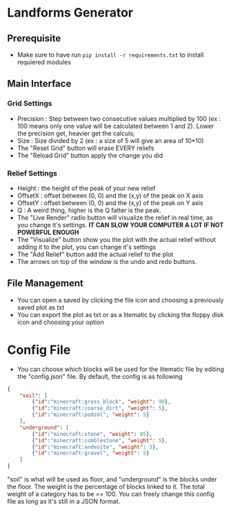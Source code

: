 # Landforms Generator

## Prerequisite
- Make sure to have run `pip install -r requirements.txt` to install requiered modules

## Main Interface
### Grid Settings
- Precision : Step between two consecutive values multiplied by 100 (ex : 100 means only one value will be calculated between 1 and 2). Lower the precision get, heavier get the calculs;
- Size : Size divided by 2 (ex : a size of 5 will give an area of 10\*10)
- The "Reset Grid" button will erase EVERY reliefs
- The "Reload Grid" button apply the change you did

### Relief Settings
- Height : the height of the peak of your new relief
- OffsetX : offset between (0, 0) and the (x,y) of the peak on X axis
- OffsetY : offset between (0, 0) and the (x,y) of the peak on Y axis
- Q : A weird thing, higher is the Q fatter is the peak.
- The "Live Render" radio button will visualize the relief in real time, as you change it's settings. **IT CAN SLOW YOUR COMPUTER A LOT IF NOT POWERFUL ENOUGH**
- The "Visualize" button show you the plot with the actual relief without adding it to the plot, you can change it's settings
- The "Add Relief" button add the actual relief to the plot
- The arrows on top of the window is the undo and redo buttons.

## File Management
- You can open a saved by clicking the file icon and choosing a previously saved plot as txt
- You can export the plot as txt or as a litematic by clicking the floppy disk icon and choosing your option

# Config File
- You can choose which blocks will be used for the litematic file by editing the "config.json" file. By default, the config is as following
```json
{
	"soil": [
		{"id":"minecraft:grass_block", "weight": 90},
		{"id":"minecraft:coarse_dirt", "weight": 5},
		{"id":"minecraft:podzol", "weight": 5}
	],
	"underground": [
		{"id":"minecraft:stone", "weight": 85},
		{"id":"minecraft:cobblestone", "weight": 5},
		{"id":"minecraft:andesite", "weight": 5},
		{"id":"minecraft:gravel", "weight": 5}
	]
}
```
"soil" is what will be used as floor, and "underground" is the blocks under the floor.
The weight is the percentage of blocks linked to it.
The total weight of a category has to be == 100.
You can freely change this config file as long as it's still in a JSON format.
